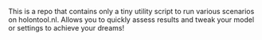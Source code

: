 This is a repo that contains only a tiny utility script to run various scenarios on holontool.nl. Allows you to quickly assess results and tweak your model or settings to achieve your dreams!
